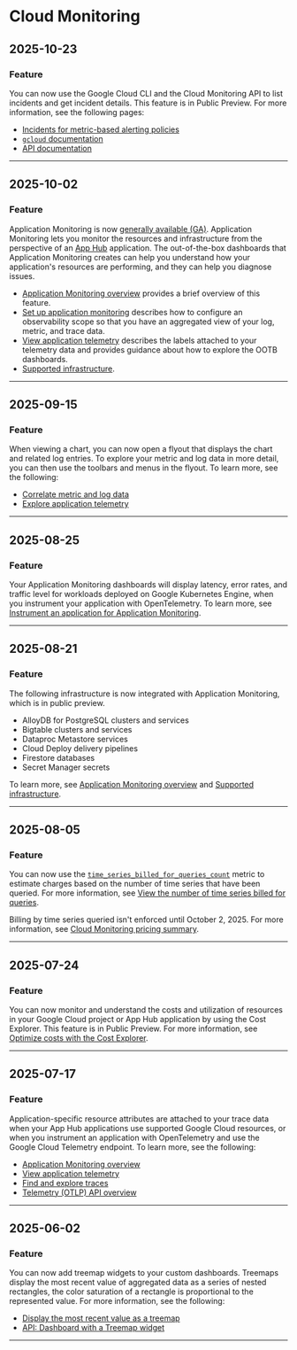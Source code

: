 # Cloud Monitoring

## 2025-10-23

### Feature

You can now use the Google Cloud CLI and the Cloud Monitoring API to list
incidents and get incident details. This feature is in Public
Preview. For more information, see the following pages:

* [Incidents for metric-based alerting policies](https://docs.cloud.google.com/monitoring/alerts/incidents-events)
* [`gcloud` documentation](https://docs.cloud.google.com/sdk/gcloud/reference/alpha/monitoring/alerts)
* [API documentation](https://docs.cloud.google.com/monitoring/api/ref_v3/rest/v3/projects.alerts)

---
## 2025-10-02

### Feature

Application Monitoring is now
[generally available (GA)](https://cloud.google.com/products#product-launch-stages).
Application Monitoring lets you monitor the resources and infrastructure from
the perspective of an [App Hub](https://docs.cloud.google.com/app-hub/docs/overview) application. The
out-of-the-box dashboards that Application Monitoring creates can help you
understand how your application's resources are performing, and they can help
you diagnose issues.

* [Application Monitoring overview](https://docs.cloud.google.com/monitoring/docs/about-application-monitoring)
  provides a brief overview of this feature.
* [Set up application monitoring](https://docs.cloud.google.com/monitoring/docs/setup-application-monitoring)
  describes how to configure an observability scope so that you have an
  aggregated view of your log, metric, and trace data.
* [View application telemetry](https://docs.cloud.google.com/monitoring/docs/application-monitoring)
  describes the labels attached to your telemetry data and provides guidance
  about how to explore the OOTB dashboards.
* [Supported infrastructure](https://docs.cloud.google.com/monitoring/docs/application-monitoring-services).

---
## 2025-09-15

### Feature

When viewing a chart, you can now open a flyout that displays the chart and
related log entries. To explore your metric and log data in more detail,
you can then use the toolbars and menus in the flyout. To learn more,
see the following:

* [Correlate metric and log data](https://cloud.google.com/monitoring/charts/working-with-charts#correlate-telemetry)
* [Explore application telemetry](https://cloud.google.com/monitoring/docs/application-monitoring#explore-application)

---
## 2025-08-25

### Feature

Your Application Monitoring dashboards will display latency, error rates, and
traffic level for workloads deployed on Google Kubernetes Engine, when you
instrument your application with OpenTelemetry. To learn more, see
[Instrument an application for Application Monitoring](https://cloud.google.com/monitoring/docs/instrument-for-application-monitoring).

---
## 2025-08-21

### Feature

The following infrastructure is now integrated with Application Monitoring,
which is in public preview.

* AlloyDB for PostgreSQL clusters and services
* Bigtable clusters and services
* Dataproc Metastore services
* Cloud Deploy delivery pipelines
* Firestore databases
* Secret Manager secrets

To learn more, see
[Application Monitoring overview](https://cloud.google.com/monitoring/docs/about-application-monitoring)
and
[Supported infrastructure](https://cloud.google.com/monitoring/docs/application-monitoring-services).

---
## 2025-08-05

### Feature

You can now use the [`time_series_billed_for_queries_count`](https://cloud.google.com/monitoring/api/metrics_gcp_i_o#monitoring/billing/time_series_billed_for_queries_count)
metric to estimate charges based on the number of time series that have been
queried. For more information, see [View the number of time series billed
for queries](https://cloud.google.com/stackdriver/estimating-bills#mon-billable-api-reads).

Billing by time series queried isn't enforced until October 2, 2025. For
more information, see [Cloud Monitoring pricing summary](https://cloud.google.com/stackdriver/pricing#monitoring-pricing-summary).

---
## 2025-07-24

### Feature

You can now monitor and understand the costs and utilization of resources in
your Google Cloud project or App Hub application
by using the Cost Explorer. This feature is in Public Preview. For more
information, see [Optimize costs with the Cost Explorer](https://cloud.google.com//stackdriver/docs/costs/optimize-costs).

---
## 2025-07-17

### Feature

Application-specific resource attributes are attached to your trace data when
your App Hub applications use supported Google Cloud resources,
or when you instrument an application with OpenTelemetry and use the
Google Cloud Telemetry endpoint. To learn more, see the following:

* [Application Monitoring overview](https://cloud.google.com/monitoring/docs/about-application-monitoring)
* [View application telemetry](https://cloud.google.com/monitoring/docs/application-monitoring)
* [Find and explore traces](https://cloud.google.com/trace/docs/finding-traces)
* [Telemetry (OTLP) API overview](https://cloud.google.com/stackdriver/docs/reference/telemetry/overview)

---
## 2025-06-02

### Feature

You can now add treemap widgets to your custom dashboards. Treemaps display the
most recent value of aggregated data as a series of nested rectangles, the
color saturation of a rectangle is proportional to the represented value.
For more information, see the following:

* [Display the most recent value as a treemap](https://cloud.google.com/monitoring/charts#dashboard_with_a_treemap_widget)
* [API: Dashboard with a Treemap widget](https://cloud.google.com/monitoring/dashboards/api-examples#dashboard_with_a_treemap_widget)

---
